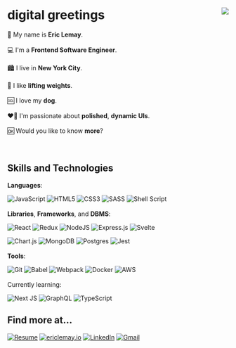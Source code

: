 # digital greetings <img src="https://media.giphy.com/media/iZqACjoizzbZzckhgn/giphy.gif" align="right" />

👤 My name is **Eric Lemay**.
<br/><br/>
💻 I'm a **Frontend Software Engineer**.
<br/><br/>
🏙 I live in **New York City**.
<br/><br/>
🦾 I like **lifting weights**.
<br/><br/>
🆒 I love my **dog**.
<br/><br/>
❤️‍🔥 I'm passionate about **polished**, **dynamic UIs**.
<br/><br/>
🆗 Would you like to know **more**?
<br/><br/><br/>

## Skills and Technologies

**Languages**:

![JavaScript](https://img.shields.io/badge/javascript-ac86ff.svg?style=for-the-badge&logo=javascript&logoColor=black) ![HTML5](https://img.shields.io/badge/html5-ac86ff.svg?style=for-the-badge&logo=html5&logoColor=black) ![CSS3](https://img.shields.io/badge/css3-ac86ff.svg?style=for-the-badge&logo=css3&logoColor=black) ![SASS](https://img.shields.io/badge/SASS-ac86ff.svg?style=for-the-badge&logo=SASS&logoColor=black) ![Shell Script](https://img.shields.io/badge/shell_script-ac86ff.svg?style=for-the-badge&logo=gnu-bash&logoColor=black)
<br/><br/>
**Libraries**, **Frameworks**, and **DBMS**:

![React](https://img.shields.io/badge/react-ac86ff.svg?style=for-the-badge&logo=react&logoColor=black) ![Redux](https://img.shields.io/badge/redux-ac86ff.svg?style=for-the-badge&logo=redux&logoColor=black) ![NodeJS](https://img.shields.io/badge/node.js-ac86ff?style=for-the-badge&logo=node.js&logoColor=black) ![Express.js](https://img.shields.io/badge/express.js-ac86ff.svg?style=for-the-badge&logo=express&logoColor=black) ![Svelte](https://img.shields.io/badge/svelte-ac86ff.svg?style=for-the-badge&logo=svelte&logoColor=black)

![Chart.js](https://img.shields.io/badge/chart.js-ac86ff.svg?style=for-the-badge&logo=chart.js&logoColor=black) ![MongoDB](https://img.shields.io/badge/MongoDB-ac86ff.svg?style=for-the-badge&logo=mongodb&logoColor=black) ![Postgres](https://img.shields.io/badge/postgres-ac86ff.svg?style=for-the-badge&logo=postgresql&logoColor=black) ![Jest](https://img.shields.io/badge/-jest-ac86ff?style=for-the-badge&logo=jest&logoColor=black)
<br/><br/>
**Tools**:

![Git](https://img.shields.io/badge/git-ac86ff.svg?style=for-the-badge&logo=git&logoColor=black) ![Babel](https://img.shields.io/badge/Babel-ac86ff?style=for-the-badge&logo=babel&logoColor=black) ![Webpack](https://img.shields.io/badge/webpack-ac86ff.svg?style=for-the-badge&logo=webpack&logoColor=black) ![Docker](https://img.shields.io/badge/docker-ac86ff.svg?style=for-the-badge&logo=docker&logoColor=black) ![AWS](https://img.shields.io/badge/AWS-ac86ff.svg?style=for-the-badge&logo=amazon-aws&logoColor=black)
<br/><br/>
Currently learning:

<picture>![Next JS](https://img.shields.io/badge/Next-ac86ff?style=for-the-badge&logo=next.js&logoColor=black)</picture> <picture>![GraphQL](https://img.shields.io/badge/-GraphQL-ac86ff?style=for-the-badge&logo=graphql&logoColor=black)</picture> ![TypeScript](https://img.shields.io/badge/typescript-ac86ff.svg?style=for-the-badge&logo=typescript&logoColor=black)

## Find more at...

[![Resume](https://img.shields.io/badge/Resume-ac86ff?style=for-the-badge&logoColor=black)](https://github.com/StygianLiege/bio/raw/main/assets/Eric_Lemay_Resume.pdf) [![ericlemay.io](https://img.shields.io/badge/ericlemay.io-ac86ff?style=for-the-badge&logoColor=black)](https://ericlemay.io) [![LinkedIn](https://img.shields.io/badge/LinkedIn-ac86ff?style=for-the-badge&logo=linkedin&logoColor=black)](https://www.linkedin.com/in/lemayericr) [![Gmail](https://img.shields.io/badge/Gmail-ac86ff?style=for-the-badge&logo=gmail&logoColor=black)](mailto:lemay.eric.r@gmail.com)
